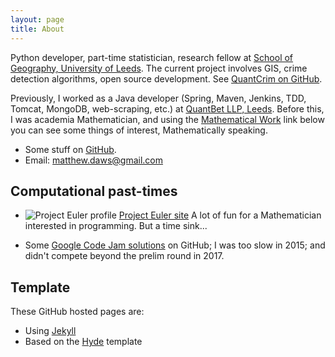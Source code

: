 ```yaml
---
layout: page
title: About
---
```


Python developer, part-time statistician, research fellow at [School of Geography, University of Leeds](http://www.geog.leeds.ac.uk).  The current project involves GIS, crime detection algorithms, open source development.  See [QuantCrim on GitHub](https://github.com/QuantCrimAtLeeds).

Previously, I worked as a Java developer (Spring, Maven, Jenkins, TDD, Tomcat, MongoDB, web-scraping, etc.) at [QuantBet LLP, Leeds](http://www.quantbet.com).  Before this, I was academia Mathematician, and using the [Mathematical Work](mathematics/index.html) link below you can see some things of interest, Mathematically speaking.

* Some stuff on [GitHub](https://github.com/MatthewDaws).
* Email: matthew.daws@gmail.com

## Computational past-times

   - ![Project Euler profile](http://projecteuler.net/profile/MattDaws.png) [Project Euler site](https://projecteuler.net/)  A lot of fun for a Mathematician interested in programming.  But a time sink...

   - Some [Google Code Jam solutions](https://github.com/MatthewDaws/CodeJam) on GitHub; I was too slow in 2015; and didn't compete beyond the prelim round in 2017.

## Template

These GitHub hosted pages are:

* Using [Jekyll](http://jekyllrb.com)
* Based on the [Hyde](https://github.com/poole/hyde) template

